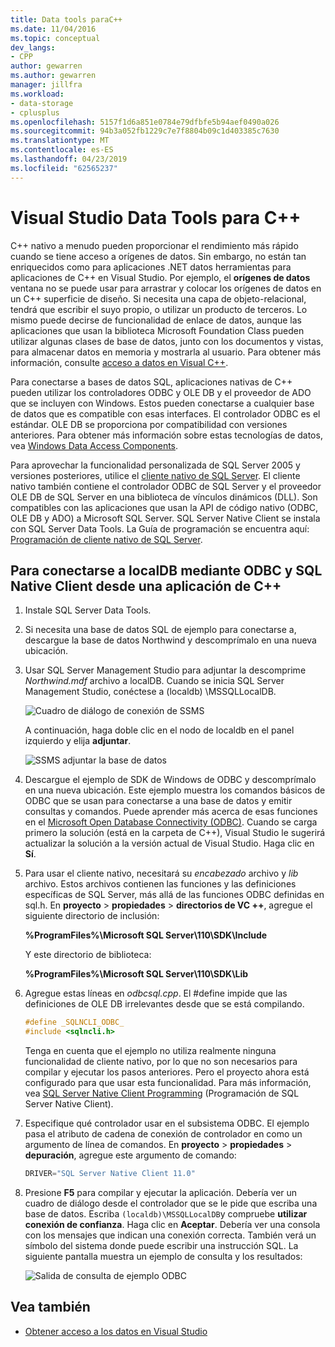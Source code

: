 ```yaml
---
title: Data tools paraC++
ms.date: 11/04/2016
ms.topic: conceptual
dev_langs:
- CPP
author: gewarren
ms.author: gewarren
manager: jillfra
ms.workload:
- data-storage
- cplusplus
ms.openlocfilehash: 5157f1d6a851e0784e79dfbfe5b94aef0490a026
ms.sourcegitcommit: 94b3a052fb1229c7e7f8804b09c1d403385c7630
ms.translationtype: MT
ms.contentlocale: es-ES
ms.lasthandoff: 04/23/2019
ms.locfileid: "62565237"
---
```

# <a name="visual-studio-data-tools-for-c"></a>Visual Studio Data Tools para C++

C++ nativo a menudo pueden proporcionar el rendimiento más rápido cuando se tiene acceso a orígenes de datos. Sin embargo, no están tan enriquecidos como para aplicaciones .NET datos herramientas para aplicaciones de C++ en Visual Studio. Por ejemplo, el **orígenes de datos** ventana no se puede usar para arrastrar y colocar los orígenes de datos en un C++ superficie de diseño. Si necesita una capa de objeto-relacional, tendrá que escribir el suyo propio, o utilizar un producto de terceros. Lo mismo puede decirse de funcionalidad de enlace de datos, aunque las aplicaciones que usan la biblioteca Microsoft Foundation Class pueden utilizar algunas clases de base de datos, junto con los documentos y vistas, para almacenar datos en memoria y mostrarla al usuario. Para obtener más información, consulte [acceso a datos en Visual C++](/cpp/data/data-access-in-cpp).

Para conectarse a bases de datos SQL, aplicaciones nativas de C++ pueden utilizar los controladores ODBC y OLE DB y el proveedor de ADO que se incluyen con Windows. Estos pueden conectarse a cualquier base de datos que es compatible con esas interfaces. El controlador ODBC es el estándar. OLE DB se proporciona por compatibilidad con versiones anteriores. Para obtener más información sobre estas tecnologías de datos, vea [Windows Data Access Components](/previous-versions/windows/desktop/ms692897(v=vs.85)).

Para aprovechar la funcionalidad personalizada de SQL Server 2005 y versiones posteriores, utilice el [cliente nativo de SQL Server](/sql/relational-databases/native-client/sql-server-native-client). El cliente nativo también contiene el controlador ODBC de SQL Server y el proveedor OLE DB de SQL Server en una biblioteca de vínculos dinámicos (DLL). Son compatibles con las aplicaciones que usan la API de código nativo (ODBC, OLE DB y ADO) a Microsoft SQL Server. SQL Server Native Client se instala con SQL Server Data Tools. La Guía de programación se encuentra aquí: [Programación de cliente nativo de SQL Server](/sql/relational-databases/native-client/sql-server-native-client-programming).

## <a name="to-connect-to-localdb-through-odbc-and-sql-native-client-from-a-c-application"></a>Para conectarse a localDB mediante ODBC y SQL Native Client desde una aplicación de C++

1. Instale SQL Server Data Tools.

2. Si necesita una base de datos SQL de ejemplo para conectarse a, descargue la base de datos Northwind y descomprímalo en una nueva ubicación.

3. Usar SQL Server Management Studio para adjuntar la descomprime *Northwind.mdf* archivo a localDB. Cuando se inicia SQL Server Management Studio, conéctese a (localdb) \MSSQLLocalDB.

   ![Cuadro de diálogo de conexión de SSMS](../data-tools/media/raddata-ssms-connect-dialog.png)

   A continuación, haga doble clic en el nodo de localdb en el panel izquierdo y elija **adjuntar**.

   ![SSMS adjuntar la base de datos](../data-tools/media/raddata-ssms-attach-database.png)

4. Descargue el ejemplo de SDK de Windows de ODBC y descomprímalo en una nueva ubicación. Este ejemplo muestra los comandos básicos de ODBC que se usan para conectarse a una base de datos y emitir consultas y comandos. Puede aprender más acerca de esas funciones en el [Microsoft Open Database Connectivity (ODBC)](/sql/odbc/microsoft-open-database-connectivity-odbc). Cuando se carga primero la solución (está en la carpeta de C++), Visual Studio le sugerirá actualizar la solución a la versión actual de Visual Studio. Haga clic en **Sí**.

5. Para usar el cliente nativo, necesitará su *encabezado* archivo y *lib* archivo. Estos archivos contienen las funciones y las definiciones específicas de SQL Server, más allá de las funciones ODBC definidas en sql.h. En **proyecto** > **propiedades** > **directorios de VC ++**, agregue el siguiente directorio de inclusión:

   **%ProgramFiles%\Microsoft SQL Server\110\SDK\Include**

   Y este directorio de biblioteca:

   **%ProgramFiles%\Microsoft SQL Server\110\SDK\Lib**

6. Agregue estas líneas en *odbcsql.cpp*. El #define impide que las definiciones de OLE DB irrelevantes desde que se está compilando.

   ```cpp
   #define _SQLNCLI_ODBC_
   #include <sqlncli.h>
   ```

    Tenga en cuenta que el ejemplo no utiliza realmente ninguna funcionalidad de cliente nativo, por lo que no son necesarios para compilar y ejecutar los pasos anteriores. Pero el proyecto ahora está configurado para que usar esta funcionalidad. Para más información, vea [SQL Server Native Client Programming](/sql/relational-databases/native-client/sql-server-native-client) (Programación de SQL Server Native Client).

7. Especifique qué controlador usar en el subsistema ODBC. El ejemplo pasa el atributo de cadena de conexión de controlador en como un argumento de línea de comandos. En **proyecto** > **propiedades** > **depuración**, agregue este argumento de comando:

   ```cpp
   DRIVER="SQL Server Native Client 11.0"
   ```

8. Presione **F5** para compilar y ejecutar la aplicación. Debería ver un cuadro de diálogo desde el controlador que se le pide que escriba una base de datos. Escriba `(localdb)\MSSQLLocalDB`y compruebe **utilizar conexión de confianza**. Haga clic en **Aceptar**. Debería ver una consola con los mensajes que indican una conexión correcta. También verá un símbolo del sistema donde puede escribir una instrucción SQL. La siguiente pantalla muestra un ejemplo de consulta y los resultados:

   ![Salida de consulta de ejemplo ODBC](../data-tools/media/raddata-odbc-sample-query-output.png)

## <a name="see-also"></a>Vea también

- [Obtener acceso a los datos en Visual Studio](../data-tools/accessing-data-in-visual-studio.md)